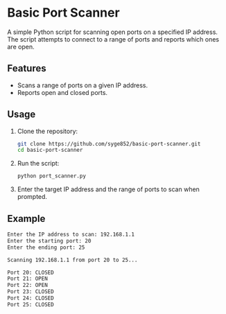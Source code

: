 # Basic Port Scanner

A simple Python script for scanning open ports on a specified IP address. The script attempts to connect to a range of ports and reports which ones are open.

## Features

- Scans a range of ports on a given IP address.
- Reports open and closed ports.

## Usage

1. Clone the repository:

    ```sh
    git clone https://github.com/syge852/basic-port-scanner.git
    cd basic-port-scanner
    ```

2. Run the script:

    ```sh
    python port_scanner.py
    ```

3. Enter the target IP address and the range of ports to scan when prompted.

## Example

```sh
Enter the IP address to scan: 192.168.1.1
Enter the starting port: 20
Enter the ending port: 25

Scanning 192.168.1.1 from port 20 to 25...

Port 20: CLOSED
Port 21: OPEN
Port 22: OPEN
Port 23: CLOSED
Port 24: CLOSED
Port 25: CLOSED

